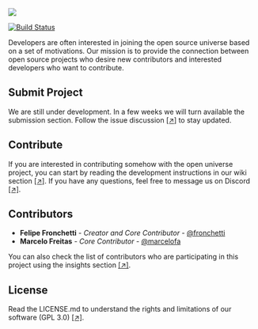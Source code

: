 <img src="https://github.com/openuniverseorg/openuniverse/blob/master/logo.png">

[![Build Status](https://travis-ci.com/openuniverseorg/openuniverse.svg?branch=master)](https://travis-ci.com/openuniverseorg/openuniverse)

Developers are often interested in joining the open source universe based on a set of motivations. Our mission is to provide the connection between open source projects who desire new contributors and interested developers who want to contribute.

## Submit Project
We are still under development. In a few weeks we will turn available the submission section. Follow the issue discussion [[↗]](https://github.com/openuniverseorg/telescope/issues/1) to stay updated.

## Contribute
If you are interested in contributing somehow with the open universe project, you can start by reading the development instructions in our wiki section [[↗]](https://github.com/openuniverseorg/openuniverse/wiki). If you have any questions, feel free to message us on Discord [[↗]](https://discordapp.com/invite/wvwRDDj). 

## Contributors
* **Felipe Fronchetti** - *Creator and Core Contributor* - [@fronchetti](https://github.com/fronchetti)
* **Marcelo Freitas** - *Core Contributor* - [@marcelofa](https://github.com/marcelofa)

You can also check the list of contributors who are participating in this project using the insights section [[↗]](https://github.com/openuniverseorg/openuniverse/pulse).

## License
Read the LICENSE.md to understand the rights and limitations of our software (GPL 3.0) [[↗]](https://github.com/openuniverseorg/openuniverse/blob/master/LICENSE.md). 


